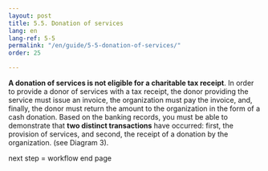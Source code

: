 ```yaml
---
layout: post
title: 5.5. Donation of services
lang: en
lang-ref: 5-5
permalink: "/en/guide/5-5-donation-of-services/"
order: 25

---
```

**A donation of services is not eligible for a charitable tax receipt**. In order to provide a donor of services with a tax receipt, the donor providing the service must issue an invoice, the organization must pay the invoice, and, finally, the donor must return the amount to the organization in the form of a cash donation. Based on the banking records, you must be able to demonstrate that **two distinct transactions** have occurred: first, the provision of services, and second, the receipt of a donation by the organization. (see Diagram 3).

next step = workflow end page